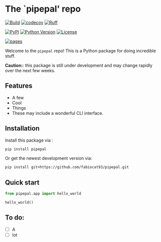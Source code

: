 # The `pipepal' repo

[![Build](https://github.com/fabiocat93/pipepal/actions/workflows/test.yaml/badge.svg?branch=main)](https://github.com/fabiocat93/pipepal/actions/workflows/test.yaml?query=branch%3Amain)
[![codecov](https://codecov.io/gh/fabiocat93/pipepal/branch/main/graph/badge.svg?token=IQR1RCYMAA)](https://codecov.io/gh/fabiocat93/pipepal)
[![Ruff](https://img.shields.io/endpoint?url=https://raw.githubusercontent.com/astral-sh/ruff/main/assets/badge/v2.json)](https://github.com/astral-sh/ruff)

[![PyPI](https://img.shields.io/pypi/v/pipepal.svg)](https://pypi.org/project/pipepal/)
[![Python Version](https://img.shields.io/pypi/pyversions/pipepal)](https://pypi.org/project/pipepal)
[![License](https://img.shields.io/pypi/l/pipepal)](https://opensource.org/licenses/Apache-2.0)

[![pages](https://img.shields.io/badge/api-docs-blue)](https://fabiocat93.github.io/pipepal)


Welcome to the ```pipepal``` repo! This is a Python package for doing incredible stuff.

**Caution:**: this package is still under development and may change rapidly over the next few weeks.

## Features
- A few
- Cool
- Things
- These may include a wonderful CLI interface.

## Installation
Install this package via :

```sh
pip install pipepal
```

Or get the newest development version via:

```sh
pip install git+https://github.com/fabiocat93/pipepal.git
```

## Quick start
```Python
from pipepal.app import hello_world

hello_world()
```

## To do:
- [ ] A
- [ ] lot